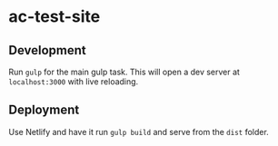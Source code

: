 # ac-test-site

## Development
Run `gulp` for the main gulp task. This will open a dev server at `localhost:3000` with live reloading.

## Deployment
Use Netlify and have it run `gulp build` and serve from the `dist` folder.
